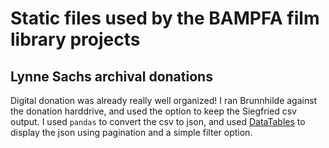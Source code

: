 # Static files used by the BAMPFA film library projects


## Lynne Sachs archival donations

Digital donation was already really well organized! I ran Brunnhilde against the donation harddrive, and used the option to keep the Siegfried csv output. I used `pandas` to convert the csv to json, and used [DataTables](https://datatables.net/) to display the json using pagination and a simple filter option.